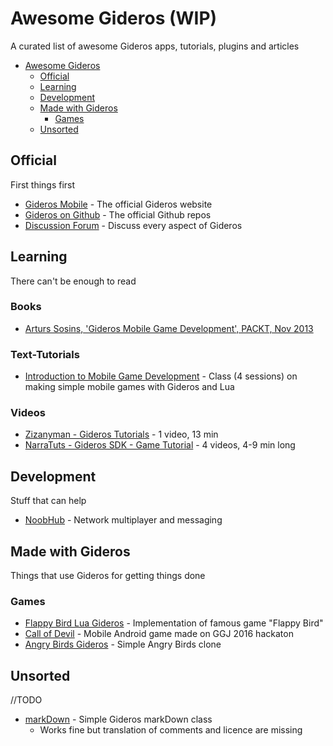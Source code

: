 # Awesome Gideros (WIP)
A curated list of awesome Gideros apps, tutorials, plugins and articles

- [Awesome Gideros](#awesome-gideros)
	- [Official](#official)
	- [Learning](#learning)
	- [Development](#development)
	- [Made with Gideros](#made-with-gideros)
		- [Games](#games)
	- [Unsorted](#unsorted)

## Official
First things first

- [Gideros Mobile](http://giderosmobile.com/) - The official Gideros website
- [Gideros on Github](https://github.com/gideros) - The official Github repos
- [Discussion Forum](http://giderosmobile.com/forum/) - Discuss every aspect of Gideros

## Learning
There can't be enough to read

### Books

- [Arturs Sosins, 'Gideros Mobile Game Development', PACKT, Nov 2013](https://www.packtpub.com/game-development/gideros-mobile-game-development)

### Text-Tutorials

- [Introduction to Mobile Game Development](https://github.com/Moosader/Intro-to-Mobile-Game-Development-with-Gideros) - Class (4 sessions) on making simple mobile games with Gideros and Lua

### Videos

- [Zizanyman - Gideros Tutorials](https://www.youtube.com/playlist?list=PL4OKCIJgpLvUr3ATSvGoeZzCOY3L3HVC4) - 1 video, 13 min
- [NarraTuts - Gideros SDK - Game Tutorial](https://www.youtube.com/playlist?list=PLxQsprq7gTvBBWkOvIqgU8DpIS8k-SU8d) - 4 videos, 4-9 min long

## Development
Stuff that can help

- [NoobHub](https://github.com/Overtorment/NoobHub) - Network multiplayer and messaging

## Made with Gideros
Things that use Gideros for getting things done

### Games

- [Flappy Bird Lua Gideros](https://github.com/ar0ne/flappy-bird-lua-gideros) - Implementation of famous game "Flappy Bird"
- [Call of Devil](https://github.com/ar0ne/call_of_devil_lua_gideros) - Mobile Android game made on GGJ 2016 hackaton
- [Angry Birds Gideros](https://github.com/Perkovec/Angry-Birds-Gideros) - Simple Angry Birds clone

## Unsorted
//TODO

- [markDown](https://github.com/nxgtri/markDown) - Simple Gideros markDown class
	- Works fine but translation of comments and licence are missing
